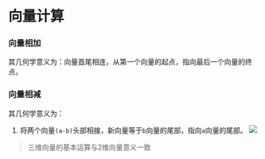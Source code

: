 # 向量计算
### 向量相加
其几何学意义为：向量首尾相连，从第一个向量的起点，指向最后一个向量的终点。

### 向量相减
其几何学意义为：
1. 将两个向量`(a-b)`头部相接，新向量等于`b`向量的尾部，指向`a`向量的尾部。
![](Pasted%20image%2020230311161108.png)

> 三维向量的基本运算与2维向量意义一致 
